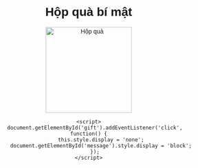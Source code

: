 
<!DOCTYPE html>
<html lang="vi">
<head>
    <meta charset="UTF-8">
    <meta name="viewport" content="width=device-width, initial-scale=1.0">
    <title>Hộp quà bất ngờ</title>
    <style>
        body {
            text-align: center;
            font-family: Arial, sans-serif;
        }
        #gift {
            width: 200px;
            height: 200px;
            cursor: pointer;
        }
        #message {
            font-size: 24px;
            color: red;
            display: none;
        }
    </style>
</head>
<body>
    <h1>Hộp quà bí mật</h1>
    <img id="gift" src="https://png.pngtree.com/png-clipart/20220125/original/pngtree-gift-box-gift-box-png-image_7213113.png" alt="Hộp quà" />
    <div id="message">bắn em vay 500</div>

    <script>
        document.getElementById('gift').addEventListener('click', function() {
            this.style.display = 'none';
            document.getElementById('message').style.display = 'block';
        });
    </script>
</body>
</html>
